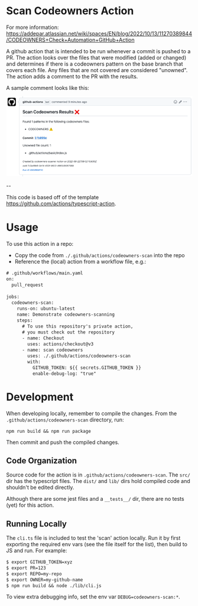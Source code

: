 # Scan Codeowners Action

For more information: https://addepar.atlassian.net/wiki/spaces/EN/blog/2022/10/13/11270389844/CODEOWNERS+Check+Automation+GitHub+Action

A github action that is intended to be run whenever a commit is pushed to a PR.
The action looks over the files that were modified (added or changed) and determines if there
is a codeowners pattern on the base branch that covers each file. Any files that are not covered
are considered "unowned". The action adds a comment to the PR with the results.

A sample comment looks like this:

![Screenshot](./screenshot.png)

--

This code is based off of the template https://github.com/actions/typescript-action.

# Usage

To use this action in a repo:

- Copy the code from `./.github/actions/codeowners-scan` into the repo
- Reference the (local) action from a workflow file, e.g.:

```
# .github/workflows/main.yaml
on:
  pull_request

jobs:
  codeowners-scan:
    runs-on: ubuntu-latest
    name: Demonstrate codeowners-scanning
    steps:
      # To use this repository's private action,
      # you must check out the repository
      - name: Checkout
        uses: actions/checkout@v3
      - name: scan codeowners
        uses: ./.github/actions/codeowners-scan
        with:
          GITHUB_TOKEN: ${{ secrets.GITHUB_TOKEN }}
          enable-debug-log: "true"
```

# Development

When developing locally, remember to compile the changes. From the `.github/actions/codeowners-scan` directory, run:

```
npm run build && npm run package
```

Then commit and push the compiled changes.

## Code Organization

Source code for the action is in `.github/actions/codeowners-scan`.
The `src/` dir has the typescript files. The `dist/` and `lib/` dirs hold compiled code and shouldn't be edited directly.

Although there are some jest files and a `__tests__/` dir, there are no tests (yet) for this action.

## Running Locally

The `cli.ts` file is included to test the 'scan' action locally.
Run it by first exporting the required env vars (see the file itself for the list), then build to JS and run.
For example:

```
$ export GITHUB_TOKEN=xyz
$ export PR=123
$ export REPO=my-repo
$ export OWNER=my-github-name
$ npm run build && node ./lib/cli.js
```

To view extra debugging info, set the env var `DEBUG=codeowners-scan:*`.
